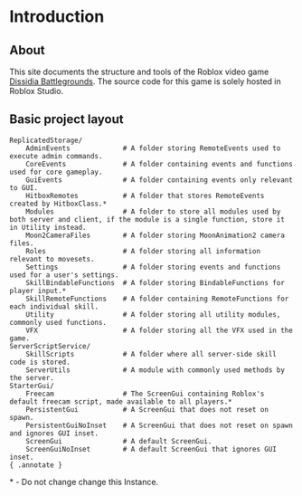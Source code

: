 # Introduction

## About
This site documents the structure and tools of the Roblox video game [Dissidia Battlegrounds](https://www.roblox.com/games/15352179962/Dissidia-Battlegrounds). The source code for this game is solely hosted in Roblox Studio.

## Basic project layout

    ReplicatedStorage/
        AdminEvents             # A folder storing RemoteEvents used to execute admin commands.
        CoreEvents              # A folder containing events and functions used for core gameplay.
        GuiEvents               # A folder containing events only relevant to GUI.
        HitboxRemotes           # A folder that stores RemoteEvents created by HitboxClass.*
        Modules                 # A folder to store all modules used by both server and client, if the module is a single function, store it in Utility instead.
        Moon2CameraFiles        # A folder storing MoonAnimation2 camera files.
        Roles                   # A folder storing all information relevant to movesets.
        Settings                # A folder storing events and functions used for a user's settings.
        SkillBindableFunctions  # A folder storing BindableFunctions for player input.*
        SkillRemoteFunctions    # A folder containing RemoteFunctions for each individual skill.
        Utility                 # A folder storing all utility modules, commonly used functions.
        VFX                     # A folder storing all the VFX used in the game.
    ServerScriptService/
        SkillScripts            # A folder where all server-side skill code is stored.
        ServerUtils             # A module with commonly used methods by the server.
    StarterGui/
        Freecam                 # The ScreenGui containing Roblox's default freecam script, made available to all players.*
        PersistentGui           # A ScreenGui that does not reset on spawn.
        PersistentGuiNoInset    # A ScreenGui that does not reset on spawn and ignores GUI inset.
        ScreenGui               # A default ScreenGui.
        ScreenGuiNoInset        # A default ScreenGui that ignores GUI inset.
    { .annotate }

\*  -   Do not change change this Instance.